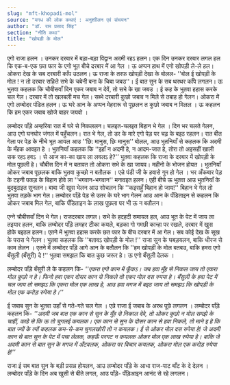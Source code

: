 ```yaml
---
slug: "mft-khopadi-mol"
source: "मगध की लोक कथाएं : अनुशाीलन एवं संचयन"
author: "डॉ. राम प्रसाद सिंह"
section: "नीति कथा"
title: "खोपड़ी के मोल"
---
```

एगो राजा हलन । उनकर दरबार में बड़ा-बड़ा विद्वान अदमी रहऽ हलन। एक दिन उनकर दरबार लगल हल कि एक-ब-एक छत फार के एगो भूत बीचे दरबार में आ गेल । ऊ अप्पन हाथ में एगो खोपड़ी ले-ले हल। ओकरा देख के सब दरबारी काँप उठलन। ऊ राजा के तरफ खोपड़ी देखा के बोलल- ''बोल ई खोपड़ी के मोल ! न तो दरबार सहित्ते सभे के चबेनी बना के चिबा जबउ''। ई बात सुन के सब थरथर काँपे लगलन। ऊ भुतवा कहलक कि चौबीसवाँ दिन एकर जबाब न देवें, तो सभे के खा जबउ । ई कह के भुतवा हहास करके चल गेल। दरबार में तो खलबली मच गेल। सब्भे दरबारी कुछो जबाव न मिले से तबाह हो गेलन। ओकरा में एगो लम्बोदर पंडित हलन। ऊ घरे आन के अप्पन मेहरारू से पूछलन त कुछो जबाब न मिलल । ऊ कहलन कि हम एकर जबाब खोजे बाहर जयवो । 

लम्बोदर पाँड़े अन्हरिया रात में घरे से निकललन। चलइत-चलइत बिहान भे गेल । दिन भर चलते गेलन, आउ एगो घनघोर जंगल में पहुँचलन। रात भे गेल, तो डर के मारे एगो पेड़ पर चढ़ के बइठ रहलन। रात बीत गेला पर पेड़ के नीचे भूत आयल आउ ''छि: मानुस, छिः मानुस'’ बोलल, आउ भुतनियाँ से कहलक कि अदमी के मँहक आवइत हे । भुतनियाँ कहलक कि ''इहाँ न अदमी हे, न आदम-जात हे, तोरा तो अइसहीं खाली सक रहऽ हवऽ । से आज का-का खाय ला लवलऽ हे?'’ भुतवा कहलक कि राजा के दरबार में खोपड़ी के मोल पूछली हे। चौबीस दिन में न बतावत तो ओकरा सभे के खा जायव। महीनो के भोजन होयत । भुतनियाँ ओकर जबाब पूछलक बाकि भुतवा कुच्छो न बतौलक । एन्ने पंडी जी के हवासे गुम हो गेल । भर अँकबार पेड़ के टहनी पकड़ के बिहान होवे ला ''भगवान-भगवान'' मनावइत हलन। एही बीचे ऊ भुतवा आउ भुतनियाँ के बुदबुदाइत सुनलन। बाबा जी खुस भेलन आउ सोचलन कि ''कइसहुँ बिहान हो जाय!'' बिहान भे गेल तो भुतवा तड़के भाग गेल। लम्बोदर पाँड़े पेड़ से उतर के घरे भाग गेलन आउ आन के पँडिताइन से कहलन कि ओकर जबाब मिल गेल, बाकि पँडिताइन के लाख पुछला पर भी ऊ न बतौलन। 

एन्‍ने चौबीसवाँ दिन भे गेल। राजदरबार लगल। सभे के हदहदी समायल हल, आउ भूत के पेट में जाय ला तइयार हलन, बाकि लम्बोदर पाँड़े लमहर टीका कयले, बड़का गो गमछी कान्हा पर रखले, दरबार में खुस होके बइठल हलन। एतने में भुतवा हहास करके छत फार के बीच दरबार में आ गेल। सब कोई देख के सूख के परास भे गेलन। भुतवा कहलक कि ''बतावऽ खोपड़ी के मोल !'' राजा सुन के घबड़यलन, बाकि धीरज से काम लेलन । एतने में लम्बोदर पाँड़े आगे आन के बतौलन कि ''हम खोपड़ी के मोल बतबउ, बाकि हमरा एगो बँसुली (बँसुरी) दे !'' भुतवा समझल कि बात कुछ जरूर हे। ऊ एगो बँसुली देलक । 

लम्बोदर पाँड़े बँसुरी ले के कहलन कि- 
*''एकरा एगो कान में फूँकऽ। जब हवा मुँह से निकल जाय तो एकरा मोल कुछो न हे। फिनो हवा एकर दोसर कान से निकले तो एकर मोल दस रुपया हे। बँसुली के हवा पेट में चल जाय तो समझऽ कि एकरा मोल एक लाख हे, आउ 
हवा मगज में बइठ जाय तो समझऽ कि खोपड़ी के मोल एक करोड़ रुपेया हे।''* 

ई जबाब सुन के भुतवा उहाँ से गते-गते चल गेल । एन्ने राजा ई जबाब के अरथ पूछे लगलन । लम्बोदर पाँड़े कहलन कि- 
*''अदमी जब बात एक कान से सुन के मुँह से निकाल देवे, तो ओकर कुछो न मोल समझे के चाहीं, काहे से कि ऊ तो चुगलई कयलक। एक कान से सुन के दोसर कान से हवा निकले, तो माने इ हे कि बात ज्यों के त्यों कहलक कम-से-कम चुगलखोरी तो न कयलक। ई से ओकर मोल दस रुपेया हे! जे अदमी कान से बात सुन के पेट में पचा लेलक, कहऊँ परगट न कयलक ओकर मोल एक लाख रुपेया हे। बाकि जे अदमी कान से बात सुन के मगज में अँटवलक, ओकरा पर विचार कयलक, ओकरा मोल एक करोड़ रुपेया हे!'’*

राजा ई सब बात सुन के बड़ी प्रसन्न होयलन, आउ लम्बोदर पाँड़े के आधा राज-पाट बाँट के दे देलन । लम्बोदर पाँड़े के दिन अब खुसी से बीते लगल, आउ पाँड़े- पँड़िआइन आनंद से रहे लगलन।
